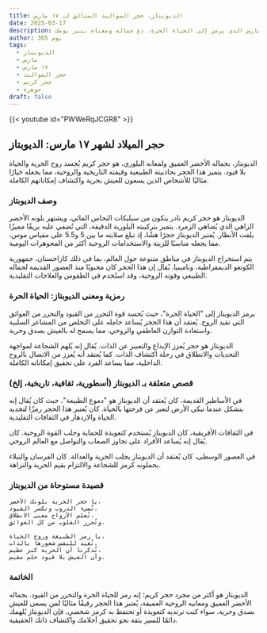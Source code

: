 ```yaml
---
title: الديوبتاز، حجر المواليد المتألق لـ ١٧ مارس
date: 2025-03-17
description: اشعر بأهمية الديوبتاز، حجر المواليد لـ ١٧ مارس الذي يرمز إلى الحياة الحرة. دع جماله ومعناه ينير يومك.
author: 365 يوم
tags:
  - الديوبتاز
  - مارس
  - ١٧ مارس
  - حجر المواليد
  - حجر كريم
  - جوهرة
draft: false
---
```


{{< youtube id="PWWeRqJCGR8" >}}

## حجر الميلاد لشهر ١٧ مارس: الديوبتاز

الديوبتاز، بجماله الأخضر العميق ولمعانه البلوري، هو حجر كريم يُجسد روح الحرية والحياة بلا قيود. يتميز هذا الحجر بجاذبيته الطبيعية وقيمته التاريخية والروحية، مما يجعله خيارًا مثاليًا للأشخاص الذين يسعون للعيش بحرية واكتشاف إمكاناتهم الكاملة.

### وصف الديوبتاز

الديوبتاز هو حجر كريم نادر يتكون من سيليكات النحاس المائي، ويشتهر بلونه الأخضر الزاهي الذي يُضاهي الزمرد. يتميز بتركيبته البلورية الدقيقة، التي تُضفي عليه بريقًا مميزًا يلفت الأنظار. يُعتبر الديوبتاز حجرًا هشًا، إذ تبلغ صلابته ما بين 5 و5.5 على مقياس موس، مما يجعله مناسبًا للزينة والاستخدامات الروحية أكثر من المجوهرات اليومية.

يتم استخراج الديوبتاز في مناطق متنوعة حول العالم، بما في ذلك كازاخستان، جمهورية الكونغو الديمقراطية، وناميبيا. يُقال إن هذا الحجر كان محبوبًا منذ العصور القديمة لجماله الطبيعي وقوته الروحية، وقد استُخدم في الطقوس والعلاجات التقليدية.

### رمزية ومعنى الديوبتاز: الحياة الحرة

يرمز الديوبتاز إلى "الحياة الحرة"، حيث يُجسد قوة التحرر من القيود والتحرر من العوائق التي تقيد الروح. يُعتقد أن هذا الحجر يُساعد حامله على التخلص من المشاعر السلبية واستعادة التوازن العاطفي والروحي، مما يسمح له بالعيش بصدق وحرية.

الديوبتاز هو حجر يُعزز الإبداع والتعبير عن الذات. يُقال إنه يُلهم الشجاعة لمواجهة التحديات والانطلاق في رحلة اكتشاف الذات. كما يُعتقد أنه يُعزز من الاتصال بالروح الداخلية، مما يساعد الفرد على تحقيق إمكاناته الكاملة.

### قصص متعلقة بـ الديوبتاز (أسطورية، ثقافية، تاريخية، إلخ)

في الأساطير القديمة، كان يُعتقد أن الديوبتاز هو "دموع الطبيعة"، حيث كان يُقال إنه يتشكل عندما تبكي الأرض لتعبر عن فرحتها بالحياة. كان يُعتبر هذا الحجر رمزًا لتجديد الحياة والازدهار في الثقافات التقليدية.

في الثقافات الأفريقية، كان الديوبتاز يُستخدم كتعويذة للحماية وجلب القوة الروحية. كان يُقال إنه يُساعد الأفراد على تجاوز الصعاب والتواصل مع العالم الروحي.

في العصور الوسطى، كان يُعتقد أن الديوبتاز يجلب الحرية والعدالة. كان الفرسان والنبلاء يحملونه كرمز للشجاعة والالتزام بقيم الحرية والنزاهة.

### قصيدة مستوحاة من الديوبتاز

```
يا حجر الحرية بلونك الأخضر،
تُضيء الدروب وتكسر القيود.
تُعلم الأرواح معنى الانطلاق،
وتُحرر القلوب من كل العوائق.

يا رمز الطبيعة وروح الحياة،
تُعيد للنفس شعورها بالذات.
تُذكرنا أن الحرية كنز عظيم،
وأن العيش بلا قيود حلم مقيم.
```

### الخاتمة

الديوبتاز هو أكثر من مجرد حجر كريم؛ إنه رمز للحياة الحرة والتحرر من القيود. بجماله الأخضر العميق ومعانيه الروحية العميقة، يُعتبر هذا الحجر رفيقًا مثاليًا لمن يسعى للعيش بصدق وحرية. سواء كنت ترتديه كتعويذة أو تحتفظ به كرمز شخصي، فإن الديوبتاز يُلهمك دائمًا للسير بثقة نحو تحقيق أحلامك واكتشاف ذاتك الحقيقية.